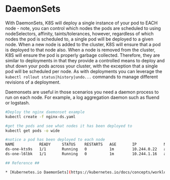 # DaemonSets #

With DaemonSets, K8S will deploy a single instance of your pod to EACH node - note, you can control which nodes the pods are scheduled to using nodeSelectors, affinity, taints/tolerances, however, regardless of which nodes the pod is scheduled to, a single pod will be deployed to a given node.  When a new node is added to the cluster, K8S will ensure that a pod is deployed to that node also. When a node is removed from the cluster, K8S will ensure the pod is properly garbage collected.  Therefore, they are similar to deployments in that they provide a controlled means to deploy and shut down your pods across your cluster, with the exception that a single pod will be scheduled per node.  As with deployments you can leverage the ```kubectl rollout status|history|undo...``` commands to manage different revisions of a deployment.

Daemonsets are useful in those scenarios you need a daemon process to run on each node.  For example, a log aggregation daemon such as fluend or logstash.

```sh
#Deploy the nginx daemonset example
kubectl create -f nginx-ds.yaml

#get the pods and see what nodes it has been deployed to
kubectl get pods -o wide

#notice a pod has been deployed to each node
NAME           READY     STATUS    RESTARTS   AGE       IP            NODE
ds-one-kts9s   1/1       Running   0          1m        10.244.0.22   aks-nodepool1-26515506-1
ds-one-l6lbk   1/1       Running   0          1m        10.244.1.16   aks-nodepool1-26515506-0

## Reference ##

* [Kubernetes.io DaemonSets](https://kubernetes.io/docs/concepts/workloads/controllers/daemonset/)